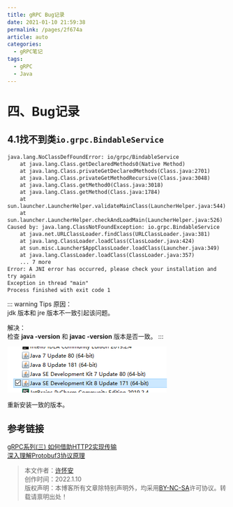 ```yaml
---
title: gRPC Bug记录
date: 2021-01-10 21:59:38
permalink: /pages/2f674a
article: auto
categories: 
  - gRPC笔记
tags: 
  - gRPC
  - Java
---
```


# 四、Bug记录
## 4.1找不到类`io.grpc.BindableService`
```shell
java.lang.NoClassDefFoundError: io/grpc/BindableService
	at java.lang.Class.getDeclaredMethods0(Native Method)
	at java.lang.Class.privateGetDeclaredMethods(Class.java:2701)
	at java.lang.Class.privateGetMethodRecursive(Class.java:3048)
	at java.lang.Class.getMethod0(Class.java:3018)
	at java.lang.Class.getMethod(Class.java:1784)
	at sun.launcher.LauncherHelper.validateMainClass(LauncherHelper.java:544)
	at sun.launcher.LauncherHelper.checkAndLoadMain(LauncherHelper.java:526)
Caused by: java.lang.ClassNotFoundException: io.grpc.BindableService
	at java.net.URLClassLoader.findClass(URLClassLoader.java:381)
	at java.lang.ClassLoader.loadClass(ClassLoader.java:424)
	at sun.misc.Launcher$AppClassLoader.loadClass(Launcher.java:349)
	at java.lang.ClassLoader.loadClass(ClassLoader.java:357)
	... 7 more
Error: A JNI error has occurred, please check your installation and try again
Exception in thread "main" 
Process finished with exit code 1
```
::: warning Tips
原因：
<br/>jdk 版本和 jre 版本不一致引起该问题。

解决：
<br/>检查 **java -version** 和 **javac -version** 版本是否一致。
:::

![avatar](../.vuepress/public/img/jdk.png)

重新安装一致的版本。

## 参考链接
[gRPC系列(三) 如何借助HTTP2实现传输](https://zhuanlan.zhihu.com/p/161577635)
<br/>[深入理解Protobuf3协议原理](https://juejin.cn/post/6844904007811465229)

>本文作者：[许怀安](https://dbsecurity.com.cn/)
><br/>创作时间：2022.1.10
><br/>版权声明：本博客所有文章除特别声明外，均采用[BY-NC-SA](https://creativecommons.org/licenses/by-nc-sa/4.0/zh-CN/)许可协议。转载请禀明出处！
